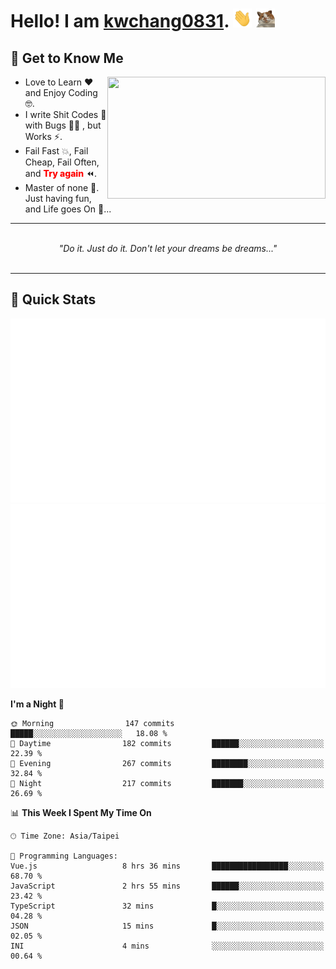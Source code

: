<h1> <span>Hello! I am <a href="https://github.com/kwchang0831">kwchang0831</a>.</span> <img src="./assets/hi.gif" width="30px" height="30px">  <img src="./assets/cool-cat.gif" height="30px"></h1>
</h1>

## 🎉 Get to Know Me

<a href="#"><img align="right" src="https://media.tenor.com/S5qCffxIFdUAAAAC/the-muppet-kermit-the-frog.gif" width="349" height="195" /></a>

- Love to Learn ❤️ and Enjoy Coding 🤓.
- I write Shit Codes 💩 with Bugs 🐛🐛 , but Works ⚡️.
- Fail Fast 💥, Fail Cheap, Fail Often, and <span style="color:red;font-weight:800;">Try again</span> ⏪️.
- Master of none 🤪. Just having fun, and Life goes On 🌱...

<hr/>
<br/>
<div align="center">
<i>"Do it. Just do it. Don't let your dreams be dreams..." </i>
</div>
<br/>
<hr/>

## 🙈 Quick Stats

![overview](https://raw.githubusercontent.com/kwchang0831/kwchang0831/output/generated/overview.svg)
![languages](https://raw.githubusercontent.com/kwchang0831/kwchang0831/output/generated/languages.svg)

<!--START_SECTION:waka-->
**I'm a Night 🦉** 

```text
🌞 Morning                147 commits         █████░░░░░░░░░░░░░░░░░░░░   18.08 % 
🌆 Daytime                182 commits         ██████░░░░░░░░░░░░░░░░░░░   22.39 % 
🌃 Evening                267 commits         ████████░░░░░░░░░░░░░░░░░   32.84 % 
🌙 Night                  217 commits         ███████░░░░░░░░░░░░░░░░░░   26.69 % 
```


📊 **This Week I Spent My Time On** 

```text
🕑︎ Time Zone: Asia/Taipei

💬 Programming Languages: 
Vue.js                   8 hrs 36 mins       █████████████████░░░░░░░░   68.70 % 
JavaScript               2 hrs 55 mins       ██████░░░░░░░░░░░░░░░░░░░   23.42 % 
TypeScript               32 mins             █░░░░░░░░░░░░░░░░░░░░░░░░   04.28 % 
JSON                     15 mins             █░░░░░░░░░░░░░░░░░░░░░░░░   02.05 % 
INI                      4 mins              ░░░░░░░░░░░░░░░░░░░░░░░░░   00.64 % 
```


<!--END_SECTION:waka-->
